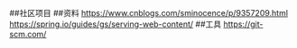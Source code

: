 ##社区项目
##资料
https://www.cnblogs.com/sminocence/p/9357209.html
https://spring.io/guides/gs/serving-web-content/
##工具
https://git-scm.com/
